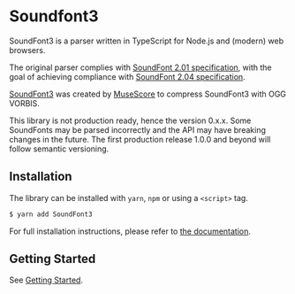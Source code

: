 # Soundfont3

SoundFont3 is a parser written in TypeScript for Node.js and (modern) web browsers.

The original parser complies with [SoundFont 2.01 specification](http://www.synthfont.com/SFSPEC21.PDF), with the goal of achieving compliance with [SoundFont 2.04 specification](http://www.synthfont.com/sfspec24.pdf).

[SoundFont3](https://github.com/musescore/sftools) was created by [MuseScore](https://musescore.org/en) to compress SoundFont3 with OGG VORBIS.

This library is not production ready, hence the version 0.x.x. Some SoundFonts may be parsed incorrectly and the API may have breaking changes in the future. The first production release 1.0.0 and beyond will follow semantic versioning.

## Installation

The library can be installed with `yarn`, `npm` or using a `<script>` tag.

```bash
$ yarn add SoundFont3
```

For full installation instructions, please refer to [the documentation](https://musidi-org.github.io/soundfont3/getting-started/installation.html).

## Getting Started

See [Getting Started](https://mrtenz.github.io/SoundFont3/getting-started/).
